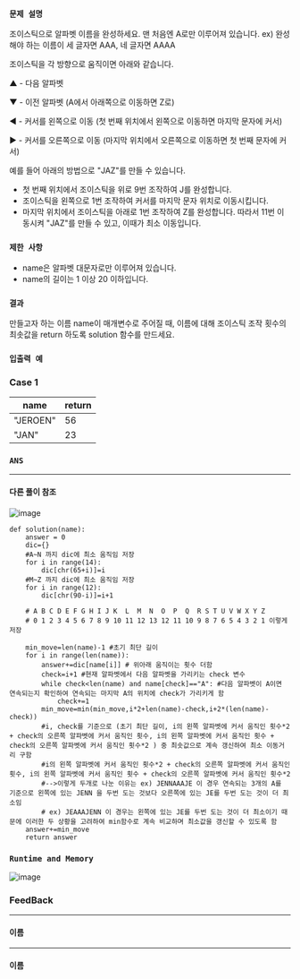 ### `문제 설명`

조이스틱으로 알파벳 이름을 완성하세요. 맨 처음엔 A로만 이루어져 있습니다.
ex) 완성해야 하는 이름이 세 글자면 AAA, 네 글자면 AAAA

조이스틱을 각 방향으로 움직이면 아래와 같습니다.

▲ - 다음 알파벳

▼ - 이전 알파벳 (A에서 아래쪽으로 이동하면 Z로)

◀ - 커서를 왼쪽으로 이동 (첫 번째 위치에서 왼쪽으로 이동하면 마지막 문자에 커서)

▶ - 커서를 오른쪽으로 이동 (마지막 위치에서 오른쪽으로 이동하면 첫 번째 문자에 커서)

예를 들어 아래의 방법으로 "JAZ"를 만들 수 있습니다.

- 첫 번째 위치에서 조이스틱을 위로 9번 조작하여 J를 완성합니다.
- 조이스틱을 왼쪽으로 1번 조작하여 커서를 마지막 문자 위치로 이동시킵니다.
- 마지막 위치에서 조이스틱을 아래로 1번 조작하여 Z를 완성합니다.
따라서 11번 이동시켜 "JAZ"를 만들 수 있고, 이때가 최소 이동입니다.

### `제한 사항`

- name은 알파벳 대문자로만 이루어져 있습니다.
- name의 길이는 1 이상 20 이하입니다.

### `결과`

만들고자 하는 이름 name이 매개변수로 주어질 때, 이름에 대해 조이스틱 조작 횟수의 최솟값을 return 하도록 solution 함수를 만드세요.

### `입출력 예`
### Case 1
|name|return|
|---|---|
|"JEROEN"|56|
|"JAN"|23|

### `ANS`

----

#### 다른 풀이 참조

####
![image](https://user-images.githubusercontent.com/106041072/236861156-efac1efc-d67c-44b0-ae9f-59a9d6bf0e67.png)

```
def solution(name):
    answer = 0
    dic={}
    #A~N 까지 dic에 최소 움직임 저장 
    for i in range(14):
        dic[chr(65+i)]=i
    #M~Z 까지 dic에 최소 움직임 저장
    for i in range(12):
        dic[chr(90-i)]=i+1
    
    # A B C D E F G H I J K  L  M  N  O  P  Q  R S T U V W X Y Z
    # 0 1 2 3 4 5 6 7 8 9 10 11 12 13 12 11 10 9 8 7 6 5 4 3 2 1 이렇게 저장
        
    min_move=len(name)-1 #초기 최단 길이
    for i in range(len(name)):
        answer+=dic[name[i]] # 위아래 움직이는 횟수 더함
        check=i+1 #현재 알파벳에서 다음 알파벳을 가리키는 check 변수
        while check<len(name) and name[check]=="A": #다음 알파벳이 A이면 연속되는지 확인하여 연속되는 마지막 A의 위치에 check가 가리키게 함
            check+=1
        min_move=min(min_move,i*2+len(name)-check,i+2*(len(name)-check)) 
        #i, check를 기준으로 (초기 최단 길이, i의 왼쪽 알파벳에 커서 움직인 횟수*2 + check의 오른쪽 알파벳에 커서 움직인 횟수, i의 왼쪽 알파벳에 커서 움직인 횟수 + check의 오른쪽 알파벳에 커서 움직인 횟수*2 ) 중 최솟값으로 계속 갱신하여 최소 이동거리 구함
        #i의 왼쪽 알파벳에 커서 움직인 횟수*2 + check의 오른쪽 알파벳에 커서 움직인 횟수, i의 왼쪽 알파벳에 커서 움직인 횟수 + check의 오른쪽 알파벳에 커서 움직인 횟수*2 
        #-->이렇게 두개로 나눈 이유는 ex) JENNAAAJE 이 경우 연속되는 3개의 A를 기준으로 왼쪽에 있는 JENN 을 두번 도는 것보다 오른쪽에 있는 JE를 두번 도는 것이 더 최소임
        # ex) JEAAAJENN 이 경우는 왼쪽에 있는 JE를 두번 도는 것이 더 최소이기 때문에 이러한 두 상황을 고려하여 min함수로 계속 비교하며 최소값을 갱신할 수 있도록 함
    answer+=min_move 
    return answer            
```

### `Runtime and Memory`

![image](https://user-images.githubusercontent.com/106041072/236861227-fabed9b7-2741-428a-899a-8e053ba48ad2.png)

### FeedBack
---
#### 이름

---
#### 이름
